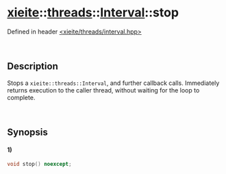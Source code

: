 # [xieite](../../../../../xieite.md)\:\:[threads](../../../../../threads.md)\:\:[Interval](../../../interval.md)\:\:stop
Defined in header [<xieite/threads/interval.hpp>](../../../../../../include/xieite/threads/interval.hpp)

&nbsp;

## Description
Stops a `xieite::threads::Interval`, and further callback calls. Immediately returns execution to the caller thread, without waiting for the loop to complete.

&nbsp;

## Synopsis
#### 1)
```cpp
void stop() noexcept;
```
